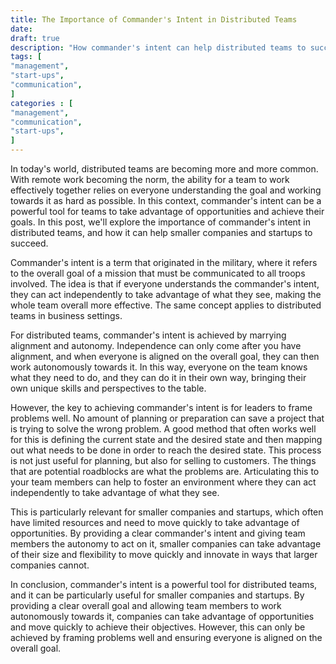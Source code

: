 ```yaml
---
title: The Importance of Commander's Intent in Distributed Teams
date: 
draft: true
description: "How commander's intent can help distributed teams to succeed."
tags: [
"management",
"start-ups",
"communication",
]
categories : [
"management",
"communication",
"start-ups",
]
---
```



In today's world, distributed teams are becoming more and more common. With remote work becoming the norm, the ability for a team to work effectively together relies on everyone understanding the goal and working towards it as hard as possible. In this context, commander's intent can be a powerful tool for teams to take advantage of opportunities and achieve their goals. In this post, we'll explore the importance of commander's intent in distributed teams, and how it can help smaller companies and startups to succeed.

Commander's intent is a term that originated in the military, where it refers to the overall goal of a mission that must be communicated to all troops involved. The idea is that if everyone understands the commander's intent, they can act independently to take advantage of what they see, making the whole team overall more effective. The same concept applies to distributed teams in business settings.

For distributed teams, commander's intent is achieved by marrying alignment and autonomy. Independence can only come after you have alignment, and when everyone is aligned on the overall goal, they can then work autonomously towards it. In this way, everyone on the team knows what they need to do, and they can do it in their own way, bringing their own unique skills and perspectives to the table.

However, the key to achieving commander's intent is for leaders to frame problems well. No amount of planning or preparation can save a project that is trying to solve the wrong problem. A good method that often works well for this is defining the current state and the desired state and then mapping out what needs to be done in order to reach the desired state. This process is not just useful for planning, but also for selling to customers. The things that are potential roadblocks are what the problems are. Articulating this to your team members can help to foster an environment where they can act independently to take advantage of what they see.

This is particularly relevant for smaller companies and startups, which often have limited resources and need to move quickly to take advantage of opportunities. By providing a clear commander's intent and giving team members the autonomy to act on it, smaller companies can take advantage of their size and flexibility to move quickly and innovate in ways that larger companies cannot.

In conclusion, commander's intent is a powerful tool for distributed teams, and it can be particularly useful for smaller companies and startups. By providing a clear overall goal and allowing team members to work autonomously towards it, companies can take advantage of opportunities and move quickly to achieve their objectives. However, this can only be achieved by framing problems well and ensuring everyone is aligned on the overall goal.